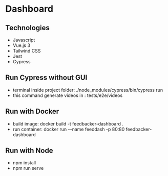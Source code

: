 # Dashboard

## Technologies

- Javascript
- Vue.js 3
- Tailwind CSS
- Jest
- Cypress

## Run Cypress without GUI

- terminal inside project folder: ./node_modules/cypress/bin/cypress run
- this command generate videos in : tests/e2e/videos

## Run with Docker

- build image: docker build -t feedbacker-dashboard .
- run container: docker run --name feeddash -p 80:80 feedbacker-dashboard

## Run with Node

- npm install
- npm run serve
